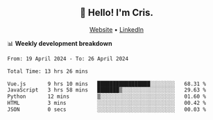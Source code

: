 
<h2 align="center">👋 Hello! I'm Cris.</h2>
<p align="center">
  <a href="https://www.criscunas.dev">Website</a> •
  <a href="https://www.linkedin.com/in/cristophercunas/">LinkedIn</a> 
</p>


📊 **Weekly development breakdown**
<!--START_SECTION:waka-->

```txt
From: 19 April 2024 - To: 26 April 2024

Total Time: 13 hrs 26 mins

Vue.js       9 hrs 10 mins   █████████████████░░░░░░░░   68.31 %
JavaScript   3 hrs 58 mins   ███████▒░░░░░░░░░░░░░░░░░   29.63 %
Python       12 mins         ▒░░░░░░░░░░░░░░░░░░░░░░░░   01.60 %
HTML         3 mins          ░░░░░░░░░░░░░░░░░░░░░░░░░   00.42 %
JSON         0 secs          ░░░░░░░░░░░░░░░░░░░░░░░░░   00.03 %
```

<!--END_SECTION:waka-->
